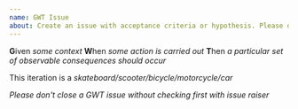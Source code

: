 ```yaml
---
name: GWT Issue
about: Create an issue with acceptance criteria or hypothesis. Please don't close issues without checking with ticket raiser.
---
```

**G**iven *some context*
**W**hen *some action is carried out*
**T**hen *a particular set of observable consequences should occur*

This iteration is a *skateboard/scooter/bicycle/motorcycle/car*

*Please don't close a GWT issue without checking first with issue raiser* 
